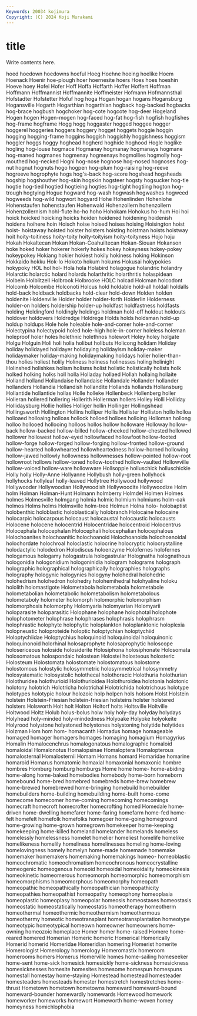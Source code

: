 ```yaml
---
Keywords: 20034 kojimura
Copyright: (C) 2024 Koji Murakami
---
```


# title

Write contents here.



 hoed hoedown hoedowns hoeful Hoeg Hoehne hoeing hoelike
Hoem Hoenack Hoenir hoe-plough hoer hoernesite hoers Hoes hoes hoeshin
Hoeve hoey Hofei Hofer Hoff Hoffa Hoffarth Hoffer Hoffert Hoffman
Hoffmann Hoffmannist Hoffmannite Hoffmeister Hofmann Hofmannsthal Hofstadter Hofstetter Hofuf hog
hoga Hogan hogan hogans Hogansburg Hogansville Hogarth Hogarthian hogarthian hogback
hog-backed hogbacks hog-brace hogbush hogchoker hog-cote hogcote hog-deer Hogeland Hogen
hogen Hogen-mogen hog-faced hog-fat hog-fish hogfish hogfishes hog-frame hogframe Hogg
hogg hoggaster hogged hoggee hogger hoggerel hoggeries hoggers hoggery hogget
hoggets hoggie hoggin hogging hogging-frame hoggins hoggish hoggishly hoggishness hoggism
hoggler hoggs hoggy hoghead hogherd hoghide hoghood Hogle hoglike hogling
hog-louse hogmace Hogmanay hogmanay hogmanays hogmane hog-maned hogmanes hogmenay hogmenays
hogmollies hogmolly hog-mouthed hog-necked Hogni hog-nose hognose hog-nosed hognoses hog-nut
hognut hognuts hogo hogpen hog-plum hog-raising hog-reeve hogreeve hogrophyte hogs
hog's-back hog-score hogshead hogsheads hogship hogshouther hog-skin hogskin hogsteer hogsty
hogsucker hog-tie hogtie hog-tied hogtied hogtieing hogties hog-tight hogtiing hogton
hog-trough hogtying Hogue hogward hog-wash hogwash hogwashes hogweed hogweeds hog-wild
hogwort hogyard Hohe Hohenlinden Hohenlohe Hohenstaufen hohenstaufen Hohenwald Hohenzollern hohenzollern
Hohenzollernism hohl-flute ho-ho hoho Hohokam Hohokus ho-hum Hoi hoi hoick
hoicked hoicking hoicks hoiden hoidened hoidening hoidenish hoidens hoihere hoin
Hoisch hoise hoised hoises hoising Hoisington hoist hoist- hoistaway hoisted
hoister hoisters hoisting hoistman hoists hoistway hoit hoity-toitiness hoity-toity hoity-toityism
hoity-toityness Hojo hoju Hokah Hokaltecan Hokan Hokan-Coahuiltecan Hokan-Siouan Hokanson hoke
hoked hoker hokerer hokerly hokes hokey hokeyness hokey-pokey hokeypokey Hokiang
hokier hokiest hokily hokiness hoking Hokinson Hokkaido hokku Hok-lo Hokoto
hokum hokums Hokusai hokypokies hokypoky HOL hol hol- Hola hola
Holabird holagogue holandric holandry Holarctic holarctic holard holards holarthritic holarthritis
holaspidean Holbein Holblitzell Holbrook Holbrooke HOLC holcad Holcman holcodont Holcomb
Holcombe Holconoti Holcus hold holdable hold-all holdall holdalls hold-back holdback
holdbacks hold-clear hold-down Holden holden holdenite Holdenville Holder holder holder-forth
Holderlin Holderness holder-on holders holdership holder-up holdfast holdfastness holdfasts holding
Holdingford holdingly holdings holdman hold-off holdout holdouts holdover holdovers Holdredge
Holdrege Holds holds holdsman hold-up holdup holdups Hole hole holeable
hole-and-comer hole-and-corner Holectypina holectypoid holed hole-high hole-in-corner holeless holeman holeproof
holer holes holethnic holethnos holewort Holey holey holgate Holgu Holguin
Holi holi holia holibut holibuts Holicong holidam Holiday holiday holidayed
holidayer holidaying holidayism holiday-maker holidaymaker holiday-making holidaymaking holidays holier holier-than-thou
holies holiest holily Holiness holiness holinesses holing holinight Holinshed holishkes
holism holisms holist holistic holistically holists holk holked holking holks
holl holla Holladay hollaed Hollah hollaing hollaite Holland holland Hollandaise
hollandaise Hollandale Hollander hollander hollanders Hollandia Hollandish hollandite Hollands hollands
Hollansburg Hollantide hollantide hollas Holle holleke Hollenbeck Hollenberg holler Holleran
hollered hollering Hollerith Hollerman hollers Holley Holli Holliday Hollidaysburg Hollie
hollies Holliger hollin Hollinger Hollingshead Hollingsworth Hollington Hollins holliper Hollis
Hollister Holliston hollo holloa holloaed holloaing holloas hollock holloed holloes
holloing Holloman hollong holloo hollooed hollooing holloos hollos hollow holloware
Holloway hollow-back hollow-backed hollow-billed hollow-cheeked hollow-chested hollowed hollower hollowest hollow-eyed
hollowfaced hollowfoot hollow-footed hollow-forge hollow-forged hollow-forging hollow-fronted hollow-ground hollow-hearted hollowhearted
hollowheartedness hollow-horned hollowing hollow-jawed hollowly hollowness hollownesses hollow-pointed hollow-root hollowroot
hollows hollow-toned hollow-toothed hollow-vaulted Hollowville hollow-voiced hollow-ware hollowware Hollsopple holluschick
holluschickie Holly holly Holly-Anne Hollyanne Hollybush holly-green hollyhock hollyhocks hollyleaf
holly-leaved Hollytree Hollywood hollywood Hollywooder Hollywoodian Hollywoodish Hollywoodite Hollywoodize Holm
holm Holman Holman-Hunt Holmann holmberry Holmdel Holmen Holmes holmes Holmesville
holmgang holmia holmic holmium holmiums holm-oak holmos Holms holms Holmsville
holm-tree Holmun Holna holo- holobaptist holobenthic holoblastic holoblastically holobranch Holocaine
holocaine holocarpic holocarpous holocaust holocaustal holocaustic holocausts Holocene holocene holocentrid
Holocentridae holocentroid Holocentrus Holocephala holocephalan Holocephali holocephalian holocephalous Holochoanites holochoanitic
holochoanoid Holochoanoida holochoanoidal holochordate holochroal holoclastic holocrine holocryptic holocrystalline holodactylic
holodedron Holodiscus holoenzyme Holofernes holofernes hologamous hologamy hologastrula hologastrular Holognatha
holognathous hologonidia hologonidium hologoninidia hologram holograms holograph holographic holographical holographically
holographies holographs holography hologynic hologynies hologyny holohedral holohedric holohedrism holohedron
holohedry holohemihedral holohyaline holoku hololith holomastigote Holometabola holometabola holometabole holometabolian
holometabolic holometabolism holometabolous holometaboly holometer holomorph holomorphic holomorphism holomorphosis holomorphy
Holomyaria holomyarian Holomyarii holoparasite holoparasitic Holophane holophane holophotal holophote holophotometer
holophrase holophrases holophrasis holophrasm holophrastic holophyte holophytic holoplankton holoplanktonic holoplexia
holopneustic holoproteide holoptic holoptychian holoptychiid Holoptychiidae Holoptychius holoquinoid holoquinoidal holoquinonic
holoquinonoid holorhinal holosaprophyte holosaprophytic holoscope holosericeous holoside holosiderite Holosiphona holosiphonate
Holosomata holosomatous holospondaic holostean Holostei holosteous holosteric Holosteum Holostomata holostomate
holostomatous holostome holostomous holostylic holosymmetric holosymmetrical holosymmetry holosystematic holosystolic holothecal
holothoracic Holothuria holothurian Holothuridea holothurioid Holothurioidea Holothuroidea holotonia holotonic holotony
holotrich Holotricha holotrichal Holotrichida holotrichous holotype holotypes holotypic holour holozoic
holp holpen hols holsom Holst Holstein holstein Holstein-Friesian holstein-friesian holsteins
holster holstered holsters Holsworth Holt holt Holton Holtorf holts Holtsville
Holtville Holtwood Holtz Holub holus-bolus holw holy holy-day holyday holydays
Holyhead holy-minded holy-mindedness Holyoake Holyoke holyokeite Holyrood holystone holystoned holystones
holystoning holytide holytides Holzman Hom hom hom- homacanth Homadus homage
homageable homaged homager homagers homages homaging homagium Homagyrius Homalin Homalocenchrus
homalogonatous homalographic homaloid homaloidal Homalonotus Homalopsinae Homaloptera Homalopterous homalosternal Homalosternii
Homam Homans homard Homaridae homarine homaroid Homarus homatomic homaxial homaxonial
homaxonic hombre hombres Homburg homburg homburgs Home home home- home-abiding
home-along home-baked homebodies homebody home-born homeborn homebound home-bred homebred homebreds
home-brew homebrew home-brewed homebrewed home-bringing homebuild homebuilder homebuilders home-building homebuilding
home-built home-come homecome homecomer home-coming homecoming homecomings homecraft homecroft homecrofter
homecrofting homed Homedale home-driven home-dwelling homefarer home-faring homefarm home-fed home-felt
homefelt homefolk homefolks homegoer home-going homeground home-growing home-grown homegrown homekeeper
home-keeping homekeeping home-killed homeland homelander homelands homeless homelessly homelessness homelet
homelier homeliest homelife homelike homelikeness homelily homeliness homelinesses homeling home-loving
homelovingness homely homelyn home-made homemade homemake homemaker homemakers homemaking homemakings
homeo- homeoblastic homeochromatic homeochromatism homeochronous homeocrystalline homeogenic homeogenous homeoid homeoidal
homeoidality homeokinesis homeokinetic homeomerous homeomorph homeomorphic homeomorphism homeomorphisms homeomorphous homeomorphy
homeopath homeopathic homeopathically homeopathician homeopathicity homeopathies homeopathist homeopathy homeophony homeoplasia
homeoplastic homeoplasy homeopolar homeosis homeostases homeostasis homeostatic homeostatically homeostatis homeotherapy
homeotherm homeothermal homeothermic homeothermism homeothermous homeothermy homeotic homeotransplant homeotransplantation homeotype
homeotypic homeotypical homeown homeowner homeowners home-owning homeozoic homeplace Homer homer
home-raised Homere home-reared homered Homerian Homeric homeric Homerical Homerically Homerid
homerid Homeridae Homeridian homering Homerist homerite Homerologist Homerology homerology Homeromastix
homeroom homerooms homers Homerus Homerville homes home-sailing homeseeker home-sent home-sick
homesick homesickly home-sickness homesickness homesicknesses homesite homesites homesome homespun homespuns
homestall homestay home-staying Homestead homestead homesteader homesteaders homesteads homester homestretch
homestretches home-thrust Hometown hometown hometowns homeward homeward-bound homeward-bounder homewardly homewards
Homewood homework homeworker homeworks homewort Homeworth home-woven homey homeyness homichlophobia
